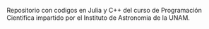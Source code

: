 Repositorio con codigos en Julia y C++ del curso de Programación Cientifica impartido por el Instituto de Astronomia de la UNAM.
